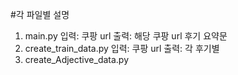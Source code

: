 #각 파일별 설명
1. main.py
입력: 쿠팡 url
출력: 해당 쿠팡 url 후기 요약문
2. create_train_data.py
입력: 쿠팡 url
출력: 각 후기별 
3. create_Adjective_data.py
